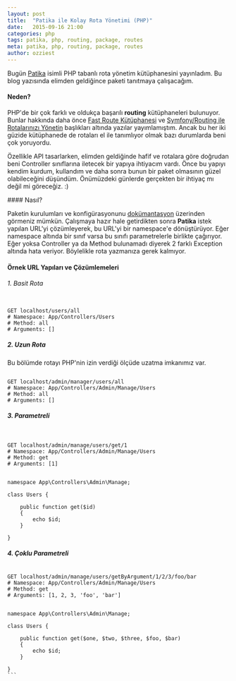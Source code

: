 ```yaml
---
layout: post
title:  "Patika ile Kolay Rota Yönetimi (PHP)"
date:   2015-09-16 21:00
categories: php
tags: patika, php, routing, package, routes
meta: patika, php, routing, package, routes
author: ozziest
---
```


Bugün [Patika](http://ozguradem.net/patika) isimli PHP tabanlı rota yönetim kütüphanesini yayınladım. Bu blog yazısında elimden geldiğince paketi tanıtmaya çalışacağım.

#### Neden?

PHP'de bir çok farklı ve oldukça başarılı **routing** kütüphaneleri bulunuyor. Bunlar hakkında daha önce [Fast Route Kütüphanesi](php/2015/04/17/fast-route-kutuphanesi) ve [Symfony/Routing ile Rotalarınızı Yönetin](php/2015/02/04/symfony-routing-ile-rotalarinizi-yonetin) başlıkları altında yazılar yayımlamıştım. Ancak bu her iki güzide kütüphanede de rotaları el ile tanımlıyor olmak bazı durumlarda beni çok yoruyordu. 

Özellikle API tasarlarken, elimden geldiğinde hafif ve rotalara göre doğrudan beni Controller sınıflarına iletecek bir yapıya ihtiyacım vardı. Önce bu yapıyı kendim kurdum, kullandım ve daha sonra bunun bir paket olmasının güzel olabileceğini düşündüm. Önümüzdeki günlerde gerçekten bir ihtiyaç mı değil mi göreceğiz. :) 

#### Nasıl?

Paketin kurulumları ve konfigürasyonunu [dokümantasyon](http://ozguradem.net/patika) üzerinden görmeniz mümkün. Çalışmaya hazır hale getirdikten sonra **Patika** istek yapılan URL'yi çözümleyerek, bu URL'yi bir namespace'e dönüştürüyor. Eğer namespace altında bir sınıf varsa bu sınıfı parametrelerle birlikte çağırıyor. Eğer yoksa Controller ya da Method bulunamadı diyerek 2 farklı Exception altında hata veriyor. Böylelikle rota yazmanıza gerek kalmıyor. 

#### Örnek URL Yapıları ve Çözümlemeleri


###### 1. Basit Rota

<pre><code class="language-php">
GET localhost/users/all
# Namespace: App/Controllers/Users
# Method: all
# Arguments: []
</code></pre>

##### 2. Uzun Rota

Bu bölümde rotayı PHP'nin izin verdiği ölçüde uzatma imkanımız var. 

<pre><code class="language-php">
GET localhost/admin/manager/users/all
# Namespace: App/Controllers/Admin/Manage/Users
# Method: all
# Arguments: []
</code></pre>

##### 3. Parametreli

<pre><code class="language-php">

GET localhost/admin/manage/users/get/1 
# Namespace: App/Controllers/Admin/Manage/Users
# Method: get
# Arguments: [1]
</code></pre>

<pre><code class="language-php">
namespace App\Controllers\Admin\Manage;

class Users {

    public function get($id)
    {
        echo $id;
    }

}
</code></pre>

##### 4. Çoklu Parametreli

<pre><code class="language-php">
GET localhost/admin/manage/users/getByArgument/1/2/3/foo/bar 
# Namespace: App/Controllers/Admin/Manage/Users
# Method: get
# Arguments: [1, 2, 3, 'foo', 'bar']
</code></pre>

<pre><code class="language-php">
namespace App\Controllers\Admin\Manage;

class Users {

    public function get($one, $two, $three, $foo, $bar)
    {
        echo $id;
    }

}
```
</code></pre>